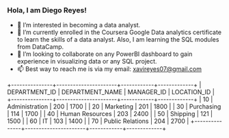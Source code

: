 ### Hola, I am Diego Reyes!

- 👀 I’m interested in becoming a data analyst.
- 🌱 I’m currently enrolled in the Coursera Google Data analytics certificate to learn the skills of a data analyst. Also, I am learning the SQL modules from DataCamp.
- 💞️ I’m looking to collaborate on any PowerBI dashboard to gain experience in visualizing data or any SQL project.
- 📫 Best way to reach me is via my email: xavireyes07@gmail.com

<!---
donutdiego/donutdiego is a ✨ special ✨ repository because its `README.md` (this file) appears on your GitHub profile.
You can click the Preview link to take a look at your changes.
--->
+---------------+----------------------+------------+-------------+
| DEPARTMENT_ID | DEPARTMENT_NAME      | MANAGER_ID | LOCATION_ID |
+---------------+----------------------+------------+-------------+
|            10 | Administration       |        200 |        1700 |
|            20 | Marketing            |        201 |        1800 |
|            30 | Purchasing           |        114 |        1700 |
|            40 | Human Resources      |        203 |        2400 |
|            50 | Shipping             |        121 |        1500 |
|            60 | IT                   |        103 |        1400 |
|            70 | Public Relations     |        204 |        2700 |
+---------------+----------------------+------------+-------------+
